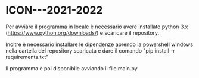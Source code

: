 # ICON---2021-2022

Per avviare il programma in locale è necessario avere installato python 3.x (https://www.python.org/downloads/) e scaricare il repository.

Inoltre è necessario installare le dipendenze aprendo la powershell windows nella cartella del repository scaricata e dare il comando "pip install -r requirements.txt"

Il programma è poi disponibile avviando il file main.py
